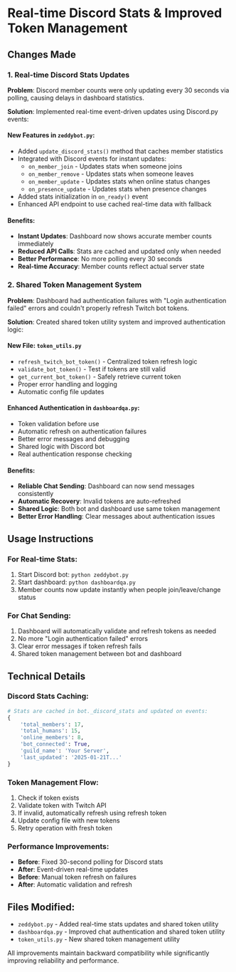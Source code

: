 # Real-time Discord Stats & Improved Token Management

## Changes Made

### 1. Real-time Discord Stats Updates

**Problem**: Discord member counts were only updating every 30 seconds via polling, causing delays in dashboard statistics.

**Solution**: Implemented real-time event-driven updates using Discord.py events:

#### New Features in `zeddybot.py`:
- Added `update_discord_stats()` method that caches member statistics
- Integrated with Discord events for instant updates:
  - `on_member_join` - Updates stats when someone joins
  - `on_member_remove` - Updates stats when someone leaves  
  - `on_member_update` - Updates stats when online status changes
  - `on_presence_update` - Updates stats when presence changes
- Added stats initialization in `on_ready()` event
- Enhanced API endpoint to use cached real-time data with fallback

#### Benefits:
- **Instant Updates**: Dashboard now shows accurate member counts immediately
- **Reduced API Calls**: Stats are cached and updated only when needed
- **Better Performance**: No more polling every 30 seconds
- **Real-time Accuracy**: Member counts reflect actual server state

### 2. Shared Token Management System

**Problem**: Dashboard had authentication failures with "Login authentication failed" errors and couldn't properly refresh Twitch bot tokens.

**Solution**: Created shared token utility system and improved authentication logic:

#### New File: `token_utils.py`
- `refresh_twitch_bot_token()` - Centralized token refresh logic
- `validate_bot_token()` - Test if tokens are still valid
- `get_current_bot_token()` - Safely retrieve current token
- Proper error handling and logging
- Automatic config file updates

#### Enhanced Authentication in `dashboardqa.py`:
- Token validation before use
- Automatic refresh on authentication failures
- Better error messages and debugging
- Shared logic with Discord bot
- Real authentication response checking

#### Benefits:
- **Reliable Chat Sending**: Dashboard can now send messages consistently
- **Automatic Recovery**: Invalid tokens are auto-refreshed
- **Shared Logic**: Both bot and dashboard use same token management
- **Better Error Handling**: Clear messages about authentication issues

## Usage Instructions

### For Real-time Stats:
1. Start Discord bot: `python zeddybot.py`
2. Start dashboard: `python dashboardqa.py`
3. Member counts now update instantly when people join/leave/change status

### For Chat Sending:
1. Dashboard will automatically validate and refresh tokens as needed
2. No more "Login authentication failed" errors
3. Clear error messages if token refresh fails
4. Shared token management between bot and dashboard

## Technical Details

### Discord Stats Caching:
```python
# Stats are cached in bot._discord_stats and updated on events:
{
    'total_members': 17,
    'total_humans': 15, 
    'online_members': 8,
    'bot_connected': True,
    'guild_name': 'Your Server',
    'last_updated': '2025-01-21T...'
}
```

### Token Management Flow:
1. Check if token exists
2. Validate token with Twitch API
3. If invalid, automatically refresh using refresh token
4. Update config file with new tokens
5. Retry operation with fresh token

### Performance Improvements:
- **Before**: Fixed 30-second polling for Discord stats
- **After**: Event-driven real-time updates
- **Before**: Manual token refresh on failures
- **After**: Automatic validation and refresh

## Files Modified:
- `zeddybot.py` - Added real-time stats updates and shared token utility
- `dashboardqa.py` - Improved chat authentication and shared token utility  
- `token_utils.py` - New shared token management utility

All improvements maintain backward compatibility while significantly improving reliability and performance.
